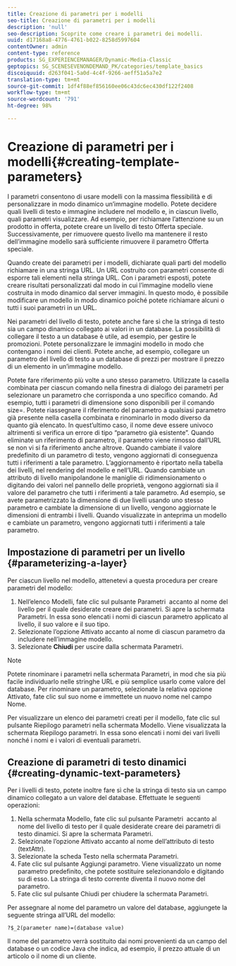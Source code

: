 ```yaml
---
title: Creazione di parametri per i modelli
seo-title: Creazione di parametri per i modelli
description: 'null'
seo-description: Scoprite come creare i parametri dei modelli.
uuid: d17168a8-4776-4761-b022-8258d5997604
contentOwner: admin
content-type: reference
products: SG_EXPERIENCEMANAGER/Dynamic-Media-Classic
geptopics: SG_SCENESEVENONDEMAND_PK/categories/template_basics
discoiquuid: d263f041-5a0d-4c4f-9266-aeff51a5a7e2
translation-type: tm+mt
source-git-commit: 1df4f88ef856160ee06c43dc6ec430df122f2408
workflow-type: tm+mt
source-wordcount: '791'
ht-degree: 98%

---
```



# Creazione di parametri per i modelli{#creating-template-parameters}

I parametri consentono di usare modelli con la massima flessibilità e di personalizzare in modo dinamico un’immagine modello. Potete decidere quali livelli di testo e immagine includere nel modello e, in ciascun livello, quali parametri visualizzare. Ad esempio, per richiamare l’attenzione su un prodotto in offerta, potete creare un livello di testo Offerta speciale. Successivamente, per rimuovere questo livello ma mantenere il resto dell’immagine modello sarà sufficiente rimuovere il parametro Offerta speciale.

Quando create dei parametri per i modelli, dichiarate quali parti del modello richiamare in una stringa URL. Un URL costruito con parametri consente di esporre tali elementi nella stringa URL. Con i parametri esposti, potete creare risultati personalizzati dal modo in cui l’immagine modello viene costruita in modo dinamico dal server immagini. In questo modo, è possibile modificare un modello in modo dinamico poiché potete richiamare alcuni o tutti i suoi parametri in un URL.

Nei parametri del livello di testo, potete anche fare sì che la stringa di testo sia un campo dinamico collegato ai valori in un database. La possibilità di collegare il testo a un database è utile, ad esempio, per gestire le promozioni. Potete personalizzare le immagini modello in modo che contengano i nomi dei clienti. Potete anche, ad esempio, collegare un parametro del livello di testo a un database di prezzi per mostrare il prezzo di un elemento in un’immagine modello.

Potete fare riferimento più volte a uno stesso parametro. Utilizzate la casella combinata per ciascun comando nella finestra di dialogo dei parametri per selezionare un parametro che corrisponda a uno specifico comando. Ad esempio, tutti i parametri di dimensione sono disponibili per il comando size=. Potete riassegnare il riferimento del parametro a qualsiasi parametro già presente nella casella combinata e rinominarlo in modo diverso da quanto già elencato. In quest’ultimo caso, il nome deve essere univoco altrimenti si verifica un errore di tipo “parametro già esistente”. Quando eliminate un riferimento di parametro, il parametro viene rimosso dall’URL se non vi si fa riferimento anche altrove. Quando cambiate il valore predefinito di un parametro di testo, vengono aggiornati di conseguenza tutti i riferimenti a tale parametro. L’aggiornamento è riportato nella tabella dei livelli, nel rendering del modello e nell’URL. Quando cambiate un attributo di livello manipolandone le maniglie di ridimensionamento o digitando dei valori nel pannello delle proprietà, vengono aggiornati sia il valore del parametro che tutti i riferimenti a tale parametro. Ad esempio, se avete parametrizzato la dimensione di due livelli usando uno stesso parametro e cambiate la dimensione di un livello, vengono aggiornate le dimensioni di entrambi i livelli. Quando visualizzate in anteprima un modello e cambiate un parametro, vengono aggiornati tutti i riferimenti a tale parametro.

## Impostazione di parametri per un livello {#parameterizing-a-layer}

Per ciascun livello nel modello, attenetevi a questa procedura per creare parametri del modello:

1. Nell’elenco Modelli, fate clic sul pulsante Parametri  accanto al nome del livello per il quale desiderate creare dei parametri. Si apre la schermata Parametri. In essa sono elencati i nomi di ciascun parametro applicato al livello, il suo valore e il suo tipo.
1. Selezionate l’opzione Attivato accanto al nome di ciascun parametro da includere nell’immagine modello.
1. Selezionate **Chiudi** per uscire dalla schermata Parametri.

>[!NOTE]
>
>Potete rinominare i parametri nella schermata Parametri, in mod che sia più facile individuarlo nelle stringhe URL e più semplice usarlo come valore del database. Per rinominare un parametro, selezionate la relativa opzione Attivato, fate clic sul suo nome e immettete un nuovo nome nel campo Nome.

Per visualizzare un elenco dei parametri creati per il modello, fate clic sul pulsante Riepilogo parametri nella schermata Modello. Viene visualizzata la schermata Riepilogo parametri. In essa sono elencati i nomi dei vari livelli nonché i nomi e i valori di eventuali parametri.

## Creazione di parametri di testo dinamici {#creating-dynamic-text-parameters}

Per i livelli di testo, potete inoltre fare sì che la stringa di testo sia un campo dinamico collegato a un valore del database. Effettuate le seguenti operazioni:

1. Nella schermata Modello, fate clic sul pulsante Parametri  accanto al nome del livello di testo per il quale desiderate creare dei parametri di testo dinamici. Si apre la schermata Parametri.
1. Selezionate l’opzione Attivato accanto al nome dell’attributo di testo (textAttr).
1. Selezionate la scheda Testo nella schermata Parametri.
1. Fate clic sul pulsante Aggiungi parametro. Viene visualizzato un nome parametro predefinito, che potete sostituire selezionandolo e digitando su di esso. La stringa di testo corrente diventa il nuovo nome del parametro.
1. Fate clic sul pulsante Chiudi per chiudere la schermata Parametri.

Per assegnare al nome del parametro un valore del database, aggiungete la seguente stringa all’URL del modello:

```as3
?$_2(parameter name)=(database value)
```

Il nome del parametro verrà sostituito dai nomi provenienti da un campo del database o un codice Java che indica, ad esempio, il prezzo attuale di un articolo o il nome di un cliente.
